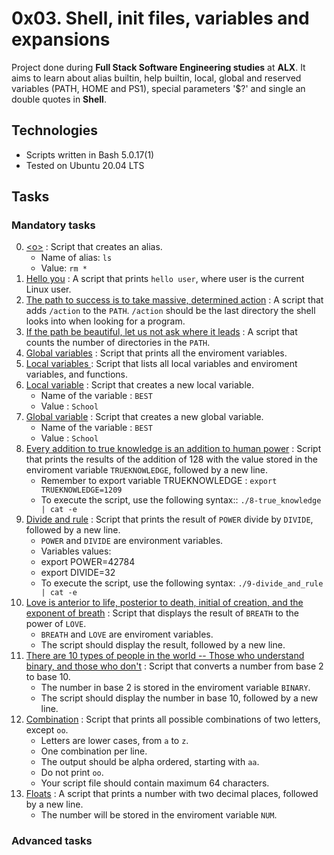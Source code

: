 # 0x03. Shell, init files, variables and expansions

Project done during **Full Stack Software Engineering studies** at **ALX**. It aims to learn about alias builtin, help builtin, local, global and reserved variables (PATH, HOME and PS1), special parameters '$?' and single an double quotes in **Shell**.

## Technologies
* Scripts written in Bash 5.0.17(1)
* Tested on Ubuntu 20.04 LTS


## Tasks

### Mandatory tasks

0. [\<o>](./0-alias) : Script that creates an alias.
   - Name of alias: `ls`
   - Value: `rm *` 
1. [Hello you](./1-hello_you) : A script that prints `hello user`, where user is the current Linux user.
2. [The path to success is to take massive, determined action](./2-path) : A script that adds `/action` to the `PATH`. `/action` should be the last directory the shell looks into when looking for a program.
3. [If the path be beautiful, let us not ask where it leads](./3-paths) : A script that counts the number of directories in the `PATH`.
4. [Global variables](./4-global_variables) : Script that prints all the enviroment variables.
5. [Local variables ](./5-local_variables) : Script that lists all local variables and enviroment variables, and functions.
6. [Local variable](./6-create_local_variable) : Script that creates a new local variable.
   - Name of the variable : `BEST`
   - Value : `School`
7. [Global variable](./7-create_global_variable) : Script that creates a new global variable.
   - Name of the variable : `BEST`
   - Value : `School`
8. [Every addition to true knowledge is an addition to human power](./8-true_knowledge) : Script that prints the results of the addition of 128 with the value stored in the enviroment variable `TRUEKNOWLEDGE`, followed by a new line.
   - Remember to export variable TRUEKNOWLEDGE : `export TRUEKNOWLEDGE=1209`
   - To execute the script, use the following syntax:: `./8-true_knowledge | cat -e`
9. [Divide and rule](./9-divide_and_rule) : Script that prints the result of `POWER` divide by `DIVIDE`, followed by a new line.
   - `POWER` and `DIVIDE` are environment variables.
   - Variables values:
    - export POWER=42784
    - export DIVIDE=32
   - To execute the script, use the following syntax: `./9-divide_and_rule | cat -e`
10. [Love is anterior to life, posterior to death, initial of creation, and the exponent of breath](./10-love_exponent_breath) : Script that displays the result of `BREATH` to the power of `LOVE`.
    - `BREATH` and `LOVE` are enviroment variables.
    - The script should display the result, followed by a new line.
11. [There are 10 types of people in the world -- Those who understand binary, and those who don't](./11-binary_to_decimal) : Script that converts a number from base 2 to base 10.
    - The number in base 2 is stored in the enviroment variable `BINARY`.
    - The script should display the number in base 10, followed by a new line.
12. [Combination](./12-combinations) : Script that prints all possible combinations of two letters, except `oo`.
    - Letters are lower cases, from `a` to `z`.
    - One combination per line.
    - The output should be alpha ordered, starting with `aa`.
    - Do not print `oo`.
    - Your script file should contain maximum 64 characters.
13. [Floats](./13-print_float) : A script that prints a number with two decimal places, followed by a new line.
    - The number will be stored in the enviroment variable `NUM`.

### Advanced tasks